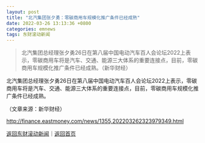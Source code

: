 ```yaml
---
layout: post
title: "北汽集团张夕勇：零碳商用车规模化推广条件已经成熟"
date: 2022-03-26 13:13:36 +0800
categories: emnews
tags: 东财滚动新闻
---
```

> 北汽集团总经理张夕勇26日在第八届中国电动汽车百人会论坛2022上表示，零碳商用车将是汽车、交通、能源三大体系的重要连接点，目前，零碳商用车规模化推广条件已经成熟。（新华财经）

<p>北汽集团总经理张夕勇26日在第八届中国电动汽车百人会论坛2022上表示，零碳商用车将是汽车、交通、能源三大体系的重要连接点，目前，零碳商用车规模化推广条件已经成熟。</p><p class="em_media">（文章来源：新华财经）</p>

<http://finance.eastmoney.com/news/1355,202203262323979349.html>

[返回东财滚动新闻](//finews.withounder.com/emnews/)｜[返回首页](//finews.withounder.com/)